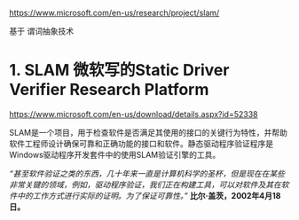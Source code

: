 




https://www.microsoft.com/en-us/research/project/slam/


基于 谓词抽象技术
# 1. SLAM 微软写的Static Driver Verifier Research Platform




https://www.microsoft.com/en-us/download/details.aspx?id=52338





SLAM是一个项目，用于检查软件是否满足其使用的接口的关键行为特性，并帮助软件工程师设计确保可靠和正确功能的接口和软件。静态驱动程序验证程序是Windows驱动程序开发套件中的使用SLAM验证引擎的工具。








*“甚至软件验证之类的东西，几十年来一直是计算机科学的圣杯，但是现在在某些非常关键的领域，例如，驱动程序验证，我们正在构建工具，可以对软件及其在软件中的工作方式进行实际的证明。为了保证可靠性。”* **比尔·盖茨，2002年4月18日。**







